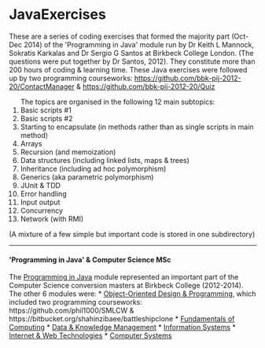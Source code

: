 <h1>JavaExercises</h1>

These are a series of coding exercises that formed the majority part (Oct-Dec 2014) of the 'Programming in Java' module run by Dr Keith L Mannock, Sokratis Karkalas and Dr Sergio G Santos at Birkbeck College London. (The questions were put together by Dr Santos, 2012). They constitute more than 200 hours of coding & learning time. These Java exercises were followed up by two programming courseworks: https://github.com/bbk-pij-2012-20/ContactManager & https://github.com/bbk-pij-2012-20/Quiz

<ol>
The topics are organised in the following 12 main subtopics:

<li>Basic scripts #1</li>
<li>Basic scripts #2</li>
<li>Starting to encapsulate (in methods rather than as single scripts in main method)</li>
<li>Arrays</li>
<li>Recursion (and memoization)</li>
<li>Data structures (including linked lists, maps & trees)</li>
<li>Inheritance (including ad hoc polymorphism)</li>
<li>Generics (aka parametric polymorphism)</li>
<li>JUnit & TDD</li>
<li>Error handling</li>
<li>Input output</li>
<li>Concurrency</li>
<li>Network (with RMI)</li></ol>
(A mixture of a few simple but important code is stored in one subdirectory)

---
<h4> 'Programming in Java' & Computer Science MSc</h4>
The <a href="https://sites.google.com/site/shahinzibaee/computing-interests/msc/pij">Programming in Java</a> module represented an important part of the Computer Science conversion masters at Birkbeck College (2012-2014).
<br/>The other 6 modules were: 
* <a href="https://sites.google.com/site/shahinzibaee/computing-interests/msc/oodp">Object-Oriented Design & Programming</a>, which included two programming courseworks: https://github.com/phil1000/SMLCW & https://bitbucket.org/shahinzibaee/battleshipclone 
* <a href="https://sites.google.com/site/shahinzibaee/computing-interests/msc/foc">Fundamentals of Computing</a>
* <a href="https://sites.google.com/site/shahinzibaee/computing-interests/msc/dkm">Data & Knowledge Management</a>
* <a href="https://sites.google.com/site/shahinzibaee/computing-interests/msc/is">Information Systems</a>
* <a href="https://sites.google.com/site/shahinzibaee/computing-interests/msc/iwt">Internet & Web Technologies</a>
* <a href="https://sites.google.com/site/shahinzibaee/computing-interests/msc/cs">Computer Systems</a>







